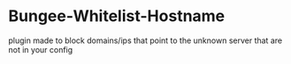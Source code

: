# Bungee-Whitelist-Hostname
plugin made to block domains/ips that point to the unknown server that are not in your config
